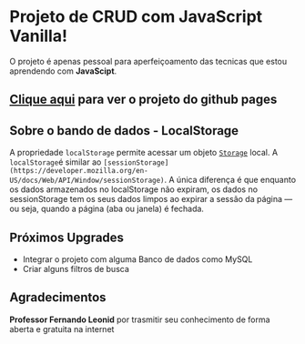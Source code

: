 # Projeto de CRUD com JavaScript Vanilla!
O projeto é apenas pessoal para aperfeiçoamento das tecnicas que estou aprendendo com **JavaScipt**. 
## [Clique aqui](https://lucasxs.github.io/CRUD---LocalStorage/) para ver o projeto do github pages

## Sobre o bando de dados - LocalStorage
A propriedade `localStorage` permite acessar um objeto [`Storage`](https://developer.mozilla.org/pt-BR/docs/Web/API/Storage) local. A `localStorage`é similar ao `[sessionStorage](https://developer.mozilla.org/en-US/docs/Web/API/Window/sessionStorage)`. A única diferença é que enquanto os dados armazenados no localStorage não expiram, os dados no sessionStorage tem os seus dados limpos ao expirar a sessão da página — ou seja, quando a página (aba ou janela) é fechada.

## Próximos Upgrades

 - Integrar o projeto com alguma Banco de dados como MySQL
 - Criar alguns filtros de busca
  
## Agradecimentos
**Professor Fernando Leonid** por trasmitir seu conhecimento de forma aberta e gratuita na internet
